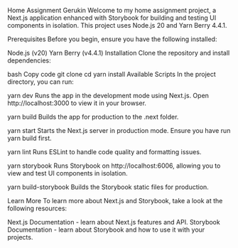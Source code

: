 Home Assignment Gerukin
Welcome to my home assignment project, a Next.js application enhanced with Storybook for building and testing UI components in isolation. This project uses Node.js 20 and Yarn Berry 4.4.1.

Prerequisites
Before you begin, ensure you have the following installed:

Node.js (v20)
Yarn Berry (v4.4.1)
Installation
Clone the repository and install dependencies:

bash
Copy code
git clone <repository-url>
cd <repository-name>
yarn install
Available Scripts
In the project directory, you can run:

yarn dev
Runs the app in the development mode using Next.js. Open http://localhost:3000 to view it in your browser.

yarn build
Builds the app for production to the .next folder.

yarn start
Starts the Next.js server in production mode. Ensure you have run yarn build first.

yarn lint
Runs ESLint to handle code quality and formatting issues.

yarn storybook
Runs Storybook on http://localhost:6006, allowing you to view and test UI components in isolation.

yarn build-storybook
Builds the Storybook static files for production.

Learn More
To learn more about Next.js and Storybook, take a look at the following resources:

Next.js Documentation - learn about Next.js features and API.
Storybook Documentation - learn about Storybook and how to use it with your projects.

